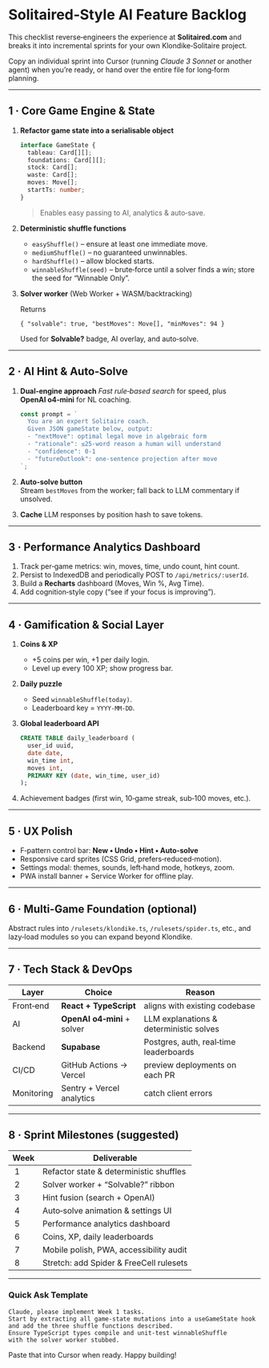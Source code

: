 # Solitaired‑Style AI Feature Backlog
This checklist reverse‑engineers the experience at **Solitaired.com** and breaks it into incremental sprints for your own Klondike‑Solitaire project.

Copy an individual sprint into Cursor (running *Claude 3 Sonnet* or another agent) when you’re ready, or hand over the entire file for long‑form planning.

---

## 1 · Core Game Engine & State
1. **Refactor game state into a serialisable object**

   ```ts
   interface GameState {
     tableau: Card[][];
     foundations: Card[][];
     stock: Card[];
     waste: Card[];
     moves: Move[];
     startTs: number;
   }
   ```

   > Enables easy passing to AI, analytics & auto‑save.

2. **Deterministic shuffle functions**
   - `easyShuffle()` – ensure at least one immediate move.  
   - `mediumShuffle()` – no guaranteed unwinnables.  
   - `hardShuffle()` – allow blocked starts.  
   - `winnableShuffle(seed)` – brute‑force until a solver finds a win; store the seed for “Winnable Only”.

3. **Solver worker** (Web Worker + WASM/backtracking)

   Returns  
   ```jsonc
   { "solvable": true, "bestMoves": Move[], "minMoves": 94 }
   ```

   Used for **Solvable?** badge, AI overlay, and auto‑solve.

---

## 2 · AI Hint & Auto‑Solve
1. **Dual‑engine approach**
   *Fast rule‑based search* for speed, plus **OpenAI o4‑mini** for NL coaching.

   ```ts
   const prompt = `
     You are an expert Solitaire coach.
     Given JSON gameState below, output:
     - "nextMove": optimal legal move in algebraic form
     - "rationale": ≤25‑word reason a human will understand
     - "confidence": 0‑1
     - "futureOutlook": one‑sentence projection after move
   `;
   ```

2. **Auto‑solve button**  
   Stream `bestMoves` from the worker; fall back to LLM commentary if unsolved.

3. **Cache** LLM responses by position hash to save tokens.

---

## 3 · Performance Analytics Dashboard
1. Track per‑game metrics: win, moves, time, undo count, hint count.  
2. Persist to IndexedDB and periodically POST to `/api/metrics/:userId`.  
3. Build a **Recharts** dashboard (Moves, Win %, Avg Time).  
4. Add cognition‑style copy (“see if your focus is improving”).

---

## 4 · Gamification & Social Layer
1. **Coins & XP**  
   * +5 coins per win, +1 per daily login.  
   * Level up every 100 XP; show progress bar.

2. **Daily puzzle**  
   * Seed `winnableShuffle(today)`.  
   * Leaderboard key = `YYYY-MM-DD`.

3. **Global leaderboard API**

   ```sql
   CREATE TABLE daily_leaderboard (
     user_id uuid,
     date date,
     win_time int,
     moves int,
     PRIMARY KEY (date, win_time, user_id)
   );
   ```

4. Achievement badges (first win, 10‑game streak, sub‑100 moves, etc.).

---

## 5 · UX Polish
* F‑pattern control bar: **New • Undo • Hint • Auto‑solve**  
* Responsive card sprites (CSS Grid, prefers‑reduced‑motion).  
* Settings modal: themes, sounds, left‑hand mode, hotkeys, zoom.  
* PWA install banner + Service Worker for offline play.

---

## 6 · Multi‑Game Foundation (optional)
Abstract rules into `/rulesets/klondike.ts`, `/rulesets/spider.ts`, etc., and lazy‑load modules so you can expand beyond Klondike.

---

## 7 · Tech Stack & DevOps

| Layer      | Choice                     | Reason                                   |
|------------|---------------------------|------------------------------------------|
| Front‑end  | **React + TypeScript**     | aligns with existing codebase            |
| AI         | **OpenAI o4‑mini** + solver | LLM explanations & deterministic solves  |
| Backend    | **Supabase**               | Postgres, auth, real‑time leaderboards   |
| CI/CD      | GitHub Actions → Vercel    | preview deployments on each PR           |
| Monitoring | Sentry + Vercel analytics  | catch client errors                      |

---

## 8 · Sprint Milestones (suggested)

| Week | Deliverable                                       |
|------|---------------------------------------------------|
| 1    | Refactor state & deterministic shuffles           |
| 2    | Solver worker + “Solvable?” ribbon                |
| 3    | Hint fusion (search + OpenAI)                     |
| 4    | Auto‑solve animation & settings UI                |
| 5    | Performance analytics dashboard                   |
| 6    | Coins, XP, daily leaderboards                     |
| 7    | Mobile polish, PWA, accessibility audit           |
| 8    | Stretch: add Spider & FreeCell rulesets           |

---

### Quick Ask Template

```text
Claude, please implement Week 1 tasks.
Start by extracting all game‑state mutations into a useGameState hook
and add the three shuffle functions described.
Ensure TypeScript types compile and unit‑test winnableShuffle
with the solver worker stubbed.
```

Paste that into Cursor when ready. Happy building!
